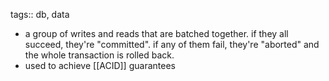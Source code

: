 tags:: db, data

- a group of writes and reads that are batched together. if they all succeed, they're "committed". if any of them fail, they're "aborted" and the whole transaction is rolled back.
- used to achieve [[ACID]] guarantees